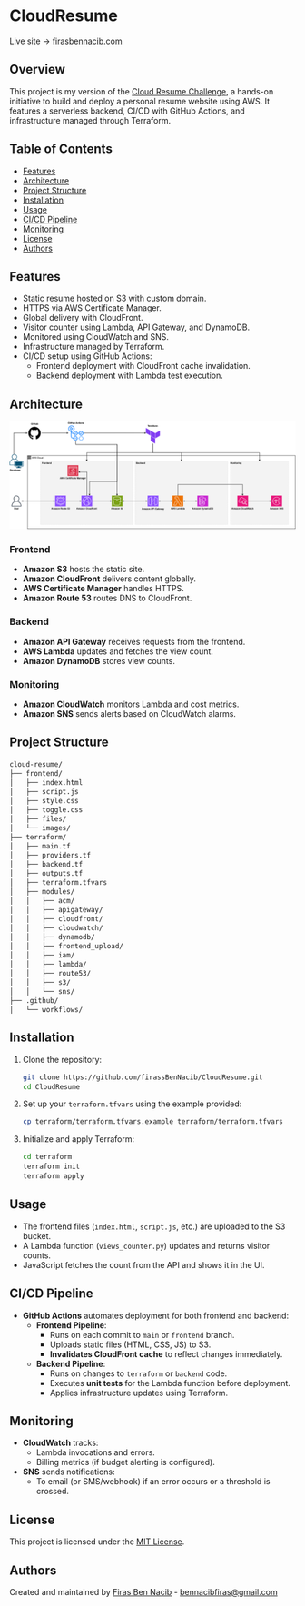 # CloudResume

Live site → [firasbennacib.com](https://firasbennacib.com)

## Overview

This project is my version of the [Cloud Resume Challenge](https://cloudresumechallenge.dev/docs/the-challenge/aws/), a hands-on initiative to build and deploy a personal resume website using AWS. It features a serverless backend, CI/CD with GitHub Actions, and infrastructure managed through Terraform.

## Table of Contents

- [Features](#features)
- [Architecture](#architecture)
- [Project Structure](#project-structure)
- [Installation](#installation)
- [Usage](#usage)
- [CI/CD Pipeline](#cicd-pipeline)
- [Monitoring](#monitoring-1)
- [License](#license)
- [Authors](#authors)
## Features

- Static resume hosted on S3 with custom domain.
- HTTPS via AWS Certificate Manager.
- Global delivery with CloudFront.
- Visitor counter using Lambda, API Gateway, and DynamoDB.
- Monitored using CloudWatch and SNS.
- Infrastructure managed by Terraform.
- CI/CD setup using GitHub Actions:
  - Frontend deployment with CloudFront cache invalidation.
  - Backend deployment with Lambda test execution.

## Architecture

![Cloud Resume Architecture](./CloudResume-Diagram.png)

### Frontend

- **Amazon S3** hosts the static site.
- **Amazon CloudFront** delivers content globally.
- **AWS Certificate Manager** handles HTTPS.
- **Amazon Route 53** routes DNS to CloudFront.

### Backend

- **Amazon API Gateway** receives requests from the frontend.
- **AWS Lambda** updates and fetches the view count.
- **Amazon DynamoDB** stores view counts.

### Monitoring

- **Amazon CloudWatch** monitors Lambda and cost metrics.
- **Amazon SNS** sends alerts based on CloudWatch alarms.

## Project Structure

```plaintext
cloud-resume/
├── frontend/
│   ├── index.html
│   ├── script.js
│   ├── style.css
│   ├── toggle.css
│   ├── files/
│   └── images/
├── terraform/
│   ├── main.tf
│   ├── providers.tf
│   ├── backend.tf
│   ├── outputs.tf
│   ├── terraform.tfvars
│   ├── modules/
│   │   ├── acm/
│   │   ├── apigateway/
│   │   ├── cloudfront/
│   │   ├── cloudwatch/
│   │   ├── dynamodb/
│   │   ├── frontend_upload/
│   │   ├── iam/
│   │   ├── lambda/
│   │   ├── route53/
│   │   ├── s3/
│   │   └── sns/
├── .github/
│   └── workflows/
```

## Installation

1. Clone the repository:
   ```bash
   git clone https://github.com/firassBenNacib/CloudResume.git
   cd CloudResume
   ```

2. Set up your `terraform.tfvars` using the example provided:
   ```bash
   cp terraform/terraform.tfvars.example terraform/terraform.tfvars
   ```

3. Initialize and apply Terraform:
   ```bash
   cd terraform
   terraform init
   terraform apply
   ```

## Usage

- The frontend files (`index.html`, `script.js`, etc.) are uploaded to the S3 bucket.
- A Lambda function (`views_counter.py`) updates and returns visitor counts.
- JavaScript fetches the count from the API and shows it in the UI.

## CI/CD Pipeline

- **GitHub Actions** automates deployment for both frontend and backend:
  - **Frontend Pipeline**:
    - Runs on each commit to `main` or `frontend` branch.
    - Uploads static files (HTML, CSS, JS) to S3.
    - **Invalidates CloudFront cache** to reflect changes immediately.
  - **Backend Pipeline**:
    - Runs on changes to `terraform` or `backend` code.
    - Executes **unit tests** for the Lambda function before deployment.
    - Applies infrastructure updates using Terraform.


## Monitoring

- **CloudWatch** tracks:
  - Lambda invocations and errors.
  - Billing metrics (if budget alerting is configured).
- **SNS** sends notifications:
  - To email (or SMS/webhook) if an error occurs or a threshold is crossed.

## License

This project is licensed under the [MIT License](./LICENSE).

## Authors

Created and maintained by [Firas Ben Nacib](https://github.com/firassBenNacib) - bennacibfiras@gmail.com
